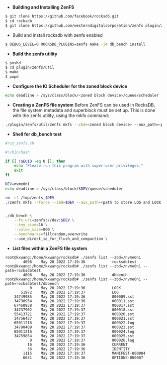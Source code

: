 - **Building and Installing ZenFS**
```bash
$ git clone https://github.com/facebook/rocksdb.git
$ cd rocksdb
$ git clone https://github.com/westerndigitalcorporation/zenfs plugin/zenfs
```
- Build and install rocksdb with zenfs enabled
```bash
$ DEBUG_LEVEL=0 ROCKSDB_PLUGINS=zenfs make -j4 db_bench install
```
- **Build the zenfs utility**
```bash
$ pushd
$ cd plugin/zenfs/util
$ make
$ popd
```
- **Configure the IO Scheduler for the zoned block device**
```bash
echo deadline > /sys/class/block/<zoned block device>/queue/scheduler
```
- **Creating a ZenFS file system**
    Before ZenFS can be used in RocksDB, the file system metadata and superblock must be set up. This is done with the zenfs utility, using the mkfs command:
```bash
./plugin/zenfs/util/zenfs mkfs --zbd=<zoned block device> --aux_path=<path to store LOG and LOCK files>
```
- **Shell for db_bench test**
```bash
#ruz_zenfs.sh

#!/bin/bash

if [[ !$EUID -eq 0 ]]; then
	echo "Please run this program with super-user privileges."
	exit
fi

DEV=nvme0n1
echo deadline > /sys/class/block/$DEV/queue/scheduler

rm -rf /tmp/zenfs_$DEV
./zenfs mkfs --force --zbd=$DEV --aux_path=<path to store LOG and LOCK files>


./db_bench \
    --fs_uri=zenfs://dev:$DEV \
    --key_size=16 \
    --value_size=800 \
    --benchmarks=fillrandom,overwrite
    --use_direct_io_for_flush_and_compaction \
```
- **List files within a ZenFS file system**
```
root@kxwang:/home/kxwang/rocksdb# ./zenfs list --zbd=/nvme0n1
        4096	May 20 2022 17:19:36            rocksdbtest                     
root@kxwang:/home/kxwang/rocksdb# ./zenfs list --zbd=/nvme0n1 --path=rocksdbtest
        4096	May 20 2022 17:19:36            dbbench                         
root@kxwang:/home/kxwang/rocksdb# ./zenfs list --zbd=/nvme0n1 --path=rocksdbtest/dbbench
           0	May 20 2022 17:19:36            LOCK                            
       51972	May 20 2022 17:19:37            LOG                             
    34749985	May 20 2022 17:19:36            000009.sst                      
    34738954	May 20 2022 17:19:36            000011.sst                      
    67460938	May 20 2022 17:19:37            000017.sst                      
    34737902	May 20 2022 17:19:37            000018.sst                      
    55413721	May 20 2022 17:19:37            000020.sst                      
    34756437	May 20 2022 17:19:37            000021.sst                      
    65011216	May 20 2022 17:19:37            000022.log                      
    34790409	May 20 2022 17:19:37            000023.sst                      
    65011216	May 20 2022 17:19:37            000024.log                      
    34759854	May 20 2022 17:19:37            000025.sst                      
           0	May 20 2022 17:19:37            000026.log                      
          16	May 20 2022 17:19:36            CURRENT                         
          36	May 20 2022 17:19:36            IDENTITY                        
        1115	May 20 2022 17:19:37            MANIFEST-000004                 
        6631	May 20 2022 17:19:36            OPTIONS-000007                  
```
